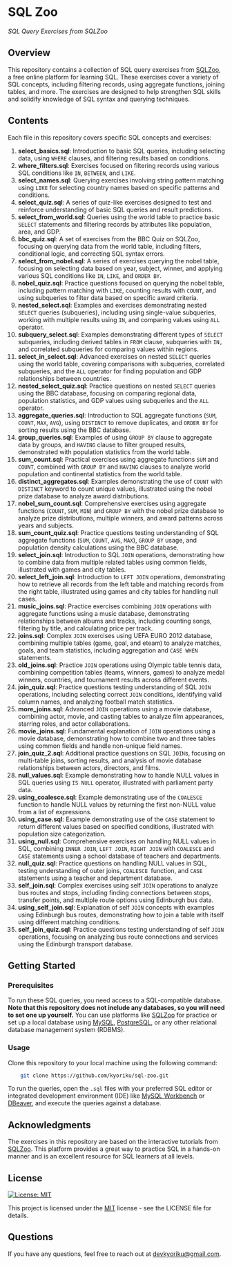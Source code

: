 # SQL Zoo
*SQL Query Exercises from SQLZoo*

## Overview
This repository contains a collection of SQL query exercises from [SQLZoo](https://sqlzoo.net/wiki/SQL_Tutorial), a free online platform for learning SQL. These exercises cover a variety of SQL concepts, including filtering records, using aggregate functions, joining tables, and more. The exercises are designed to help strengthen SQL skills and solidify knowledge of SQL syntax and querying techniques.

## Contents
Each file in this repository covers specific SQL concepts and exercises:

1. **select_basics.sql**: Introduction to basic SQL queries, including selecting data, using `WHERE` clauses, and filtering results based on conditions.
2. **where_filters.sql**: Exercises focused on filtering records using various SQL conditions like `IN`, `BETWEEN`, and `LIKE`.
3. **select_names.sql**: Querying exercises involving string pattern matching using `LIKE` for selecting country names based on specific patterns and conditions.
4. **select_quiz.sql**: A series of quiz-like exercises designed to test and reinforce understanding of basic SQL queries and result predictions.
5. **select_from_world.sql**: Queries using the world table to practice basic `SELECT` statements and filtering records by attributes like population, area, and GDP.
6. **bbc_quiz.sql**: A set of exercises from the BBC Quiz on SQLZoo, focusing on querying data from the world table, including filters, conditional logic, and correcting SQL syntax errors.
7. **select_from_nobel.sql**: A series of exercises querying the nobel table, focusing on selecting data based on year, subject, winner, and applying various SQL conditions like `IN`, `LIKE`, and `ORDER BY`.
8. **nobel_quiz.sql**: Practice questions focused on querying the nobel table, including pattern matching with `LIKE`, counting results with `COUNT`, and using subqueries to filter data based on specific award criteria.
9. **nested_select.sql**: Examples and exercises demonstrating nested `SELECT` queries (subqueries), including using single-value subqueries, working with multiple results using `IN`, and comparing values using `ALL` operator.
10. **subquery_select.sql**: Examples demonstrating different types of `SELECT` subqueries, including derived tables in `FROM` clause, subqueries with `IN,` and correlated subqueries for comparing values within regions.
11. **select_in_select.sql**: Advanced exercises on nested `SELECT` queries using the world table, covering comparisons with subqueries, correlated subqueries, and the `ALL` operator for finding population and GDP relationships between countries.
12. **nested_select_quiz.sql**: Practice questions on nested `SELECT` queries using the BBC database, focusing on comparing regional data, population statistics, and GDP values using subqueries and the `ALL` operator.
13. **aggregate_queries.sql**: Introduction to SQL aggregate functions (`SUM`, `COUNT`, `MAX`, `AVG`), using `DISTINCT` to remove duplicates, and `ORDER BY` for sorting results using the BBC database.
14. **group_queries.sql**: Examples of using `GROUP BY` clause to aggregate data by groups, and `HAVING` clause to filter grouped results, demonstrated with population statistics from the world table.
15. **sum_count.sql**: Practical exercises using aggregate functions `SUM` and `COUNT`, combined with `GROUP BY` and `HAVING` clauses to analyze world population and continental statistics from the world table.
16. **distinct_aggregates.sql**: Examples demonstrating the use of `COUNT` with `DISTINCT` keyword to count unique values, illustrated using the nobel prize database to analyze award distributions.
17. **nobel_sum_count.sql**: Comprehensive exercises using aggregate functions (`COUNT`, `SUM`, `MIN`) and `GROUP BY` with the nobel prize database to analyze prize distributions, multiple winners, and award patterns across years and subjects.
18. **sum_count_quiz.sql**: Practice questions testing understanding of SQL aggregate functions (`SUM`, `COUNT`, `AVG`, `MAX`), `GROUP BY` usage, and population density calculations using the BBC database.
19. **select_join.sql**: Introduction to SQL `JOIN` operations, demonstrating how to combine data from multiple related tables using common fields, illustrated with games and city tables.
20. **select_left_join.sql**: Introduction to `LEFT JOIN` operations, demonstrating how to retrieve all records from the left table and matching records from the right table, illustrated using games and city tables for handling null cases.
21. **music_joins.sql**: Practice exercises combining `JOIN` operations with aggregate functions using a music database, demonstrating relationships between albums and tracks, including counting songs, filtering by title, and calculating price per track.
22. **joins.sql**: Complex `JOIN` exercises using UEFA EURO 2012 database, combining multiple tables (game, goal, and eteam) to analyze matches, goals, and team statistics, including aggregation and `CASE WHEN` statements.
23. **old_joins.sql**: Practice `JOIN` operations using Olympic table tennis data, combining competition tables (teams, winners, games) to analyze medal winners, countries, and tournament results across different events.
24. **join_quiz.sql**: Practice questions testing understanding of SQL `JOIN` operations, including selecting correct `JOIN` conditions, identifying valid column names, and analyzing football match statistics.
25. **more_joins.sql**: Advanced `JOIN` operations using a movie database, combining actor, movie, and casting tables to analyze film appearances, starring roles, and actor collaborations.
26. **movie_joins.sql**: Fundamental explanation of `JOIN` operations using a movie database, demonstrating how to combine two and three tables using common fields and handle non-unique field names.
27. **join_quiz_2.sql**: Additional practice questions on SQL `JOIN`s, focusing on multi-table joins, sorting results, and analysis of movie database relationships between actors, directors, and films.
28. **null_values.sql**: Example demonstrating how to handle NULL values in SQL queries using `IS NULL` operator, illustrated with parliament party data.
29. **using_coalesce.sql**: Example demonstrating use of the `COALESCE` function to handle NULL values by returning the first non-NULL value from a list of expressions.
30. **using_case.sql**: Example demonstrating use of the `CASE` statement to return different values based on specified conditions, illustrated with population size categorization.
31. **using_null.sql**: Comprehensive exercises on handling NULL values in SQL, combining `INNER JOIN`, `LEFT JOIN`, `RIGHT JOIN` with `COALESCE` and `CASE` statements using a school database of teachers and departments.
32. **null_quiz.sql**: Practice questions on handling NULL values in SQL, testing understanding of outer joins, `COALESCE `function, and `CASE` statements using a teacher and department database.
33. **self_join.sql**: Complex exercises using self `JOIN` operations to analyze bus routes and stops, including finding connections between stops, transfer points, and multiple route options using Edinburgh bus data.
34. **using_self_join.sql**: Explanation of self `JOIN` concepts with examples using Edinburgh bus routes, demonstrating how to join a table with itself using different matching conditions.
35. **self_join_quiz.sql**: Practice questions testing understanding of self `JOIN` operations, focusing on analyzing bus route connections and services using the Edinburgh transport database.

## Getting Started

### Prerequisites
To run these SQL queries, you need access to a SQL-compatible database. **Note that this repository does not include any databases, so you will need to set one up yourself.** You can use platforms like [SQLZoo](https://sqlzoo.net/wiki/SQL_Tutorial) for practice or set up a local database using [MySQL](https://www.mysql.com/), [PostgreSQL](https://www.postgresql.org/), or any other relational database management system (RDBMS).

### Usage
Clone this repository to your local machine using the following command:
```bash
    git clone https://github.com/kyoriku/sql-zoo.git
```

To run the queries, open the `.sql` files with your preferred SQL editor or integrated development environment (IDE) like [MySQL Workbench](https://www.mysql.com/products/workbench/) or [DBeaver](https://dbeaver.io/), and execute the queries against a database.

## Acknowledgments
The exercises in this repository are based on the interactive tutorials from [SQLZoo](https://sqlzoo.net/wiki/SQL_Tutorial). This platform provides a great way to practice SQL in a hands-on manner and is an excellent resource for SQL learners at all levels.

## License
[![License: MIT](https://img.shields.io/badge/License-MIT-blue.svg?style=for-the-badge&logo=mit)](https://opensource.org/licenses/MIT)

This project is licensed under the [MIT](https://opensource.org/licenses/MIT) license - see the LICENSE file for details.

## Questions
If you have any questions, feel free to reach out at devkyoriku@gmail.com.